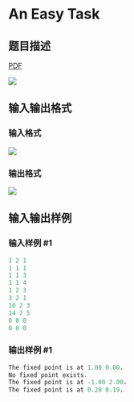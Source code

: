 # An Easy Task

## 题目描述

[problemUrl]: https://uva.onlinejudge.org/index.php?option=com_onlinejudge&Itemid=8&category=22&page=show_problem&problem=2009

[PDF](https://uva.onlinejudge.org/external/110/p11068.pdf)

![](https://cdn.luogu.com.cn/upload/vjudge_pic/UVA11068/619a447e8179477d85c1f5c6d511c24b5f03dd37.png)

## 输入输出格式

### 输入格式

![](https://cdn.luogu.com.cn/upload/vjudge_pic/UVA11068/fa3f17d747315cfa3afe17d3320c40d9d3818a93.png)

### 输出格式

![](https://cdn.luogu.com.cn/upload/vjudge_pic/UVA11068/2f994491e783e44113b98a18c56f2a2e7ece4943.png)

## 输入输出样例

### 输入样例 #1

```cpp
1 2 1
1 1 1
1 1 3
1 1 4
1 2 3
3 2 1
10 2 3
14 7 5
0 0 0
0 0 0
```


### 输出样例 #1

```cpp
The fixed point is at 1.00 0.00.
No fixed point exists.
The fixed point is at -1.00 2.00.
The fixed point is at 0.26 0.19.
```


